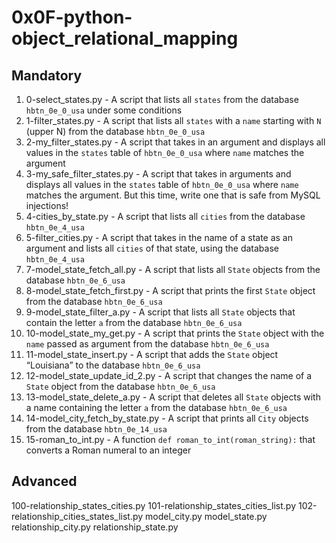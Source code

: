 # 0x0F-python-object_relational_mapping

## Mandatory

1. 0-select_states.py - A script that lists all `states` from the database `hbtn_0e_0_usa` under some conditions
2. 1-filter_states.py - A script that lists all `states` with a `name` starting with `N` (upper N) from the database `hbtn_0e_0_usa`
3. 2-my_filter_states.py - A script that takes in an argument and displays all values in the `states` table of `hbtn_0e_0_usa` where `name` matches the argument
4. 3-my_safe_filter_states.py - A script that takes in arguments and displays all values in the `states` table of `hbtn_0e_0_usa` where `name` matches the argument. But this time, write one that is safe from MySQL injections!
5. 4-cities_by_state.py - A script that lists all `cities` from the database `hbtn_0e_4_usa`
6. 5-filter_cities.py - A script that takes in the name of a state as an argument and lists all `cities` of that state, using the database `hbtn_0e_4_usa`
7. 7-model_state_fetch_all.py - A script that lists all `State` objects from the database `hbtn_0e_6_usa`
8. 8-model_state_fetch_first.py -  A script that prints the first `State` object from the database `hbtn_0e_6_usa`
9. 9-model_state_filter_a.py - A script that lists all `State` objects that contain the letter `a` from the database `hbtn_0e_6_usa`
10. 10-model_state_my_get.py - A script that prints the `State` object with the `name` passed as argument from the database `hbtn_0e_6_usa`
11. 11-model_state_insert.py - A script that adds the `State` object “Louisiana” to the database `hbtn_0e_6_usa`
12. 12-model_state_update_id_2.py - A script that changes the name of a `State` object from the database `hbtn_0e_6_usa`
13. 13-model_state_delete_a.py - A script that deletes all `State` objects with a name containing the letter `a` from the database `hbtn_0e_6_usa`
14. 14-model_city_fetch_by_state.py - A script that prints all `City` objects from the database `hbtn_0e_14_usa`
15. 15-roman_to_int.py - A function `def roman_to_int(roman_string):` that converts a Roman numeral to an integer

## Advanced

100-relationship_states_cities.py
101-relationship_states_cities_list.py
102-relationship_cities_states_list.py
model_city.py
model_state.py
relationship_city.py
relationship_state.py
